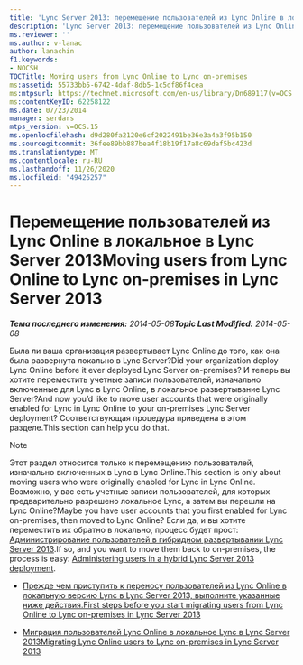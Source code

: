 ```yaml
---
title: 'Lync Server 2013: перемещение пользователей из Lync Online в локальное Lync'
description: 'Lync Server 2013: перемещение пользователей из Lync Online в локальное Lync.'
ms.reviewer: ''
ms.author: v-lanac
author: lanachin
f1.keywords:
- NOCSH
TOCTitle: Moving users from Lync Online to Lync on-premises
ms:assetid: 55733bb5-6742-4daf-8db5-1c5df86f4cea
ms:mtpsurl: https://technet.microsoft.com/en-us/library/Dn689117(v=OCS.15)
ms:contentKeyID: 62258122
ms.date: 07/23/2014
manager: serdars
mtps_version: v=OCS.15
ms.openlocfilehash: d9d280fa2120e6cf2022491be36e3a4a3f95b150
ms.sourcegitcommit: 36fee89bb887bea4f18b19f17a8c69daf5bc423d
ms.translationtype: MT
ms.contentlocale: ru-RU
ms.lasthandoff: 11/26/2020
ms.locfileid: "49425257"
---
```

# <a name="moving-users-from-lync-online-to-lync-on-premises-in-lync-server-2013"></a><span data-ttu-id="32ccc-103">Перемещение пользователей из Lync Online в локальное в Lync Server 2013</span><span class="sxs-lookup"><span data-stu-id="32ccc-103">Moving users from Lync Online to Lync on-premises in Lync Server 2013</span></span>

<div data-xmlns="http://www.w3.org/1999/xhtml">

<div class="topic" data-xmlns="http://www.w3.org/1999/xhtml" data-msxsl="urn:schemas-microsoft-com:xslt" data-cs="https://msdn.microsoft.com/">

<div data-asp="https://msdn2.microsoft.com/asp">



</div>

<div id="mainSection">

<div id="mainBody"><span data-ttu-id="32ccc-104">

<span> </span></span><span class="sxs-lookup"><span data-stu-id="32ccc-104">

<span> </span></span></span>

<span data-ttu-id="32ccc-105">_**Тема последнего изменения:** 2014-05-08_</span><span class="sxs-lookup"><span data-stu-id="32ccc-105">_**Topic Last Modified:** 2014-05-08_</span></span>

<span data-ttu-id="32ccc-106">Была ли ваша организация развертывает Lync Online до того, как она была развернута локально в Lync Server?</span><span class="sxs-lookup"><span data-stu-id="32ccc-106">Did your organization deploy Lync Online before it ever deployed Lync Server on-premises?</span></span> <span data-ttu-id="32ccc-107">И теперь вы хотите переместить учетные записи пользователей, изначально включенные для Lync в Lync Online, в локальное развертывание Lync Server?</span><span class="sxs-lookup"><span data-stu-id="32ccc-107">And now you’d like to move user accounts that were originally enabled for Lync in Lync Online to your on-premises Lync Server deployment?</span></span> <span data-ttu-id="32ccc-108">Соответствующая процедура приведена в этом разделе.</span><span class="sxs-lookup"><span data-stu-id="32ccc-108">This section can help you do that.</span></span>

<div>


> [!NOTE]  
> <span data-ttu-id="32ccc-109">Этот раздел относится только к перемещению пользователей, изначально включенных в Lync в Lync Online.</span><span class="sxs-lookup"><span data-stu-id="32ccc-109">This section is only about moving users who were originally enabled for Lync in Lync Online.</span></span> <span data-ttu-id="32ccc-110">Возможно, у вас есть учетные записи пользователей, для которых предварительно разрешено локальное Lync, а затем вы перешли на Lync Online?</span><span class="sxs-lookup"><span data-stu-id="32ccc-110">Maybe you have user accounts that you first enabled for Lync on-premises, then moved to Lync Online?</span></span> <span data-ttu-id="32ccc-111">Если да, и вы хотите переместить их обратно в локально, процесс будет прост: <A href="lync-server-2013-administering-users-in-a-hybrid-deployment.md">Администрирование пользователей в гибридном развертывании Lync Server 2013</A>.</span><span class="sxs-lookup"><span data-stu-id="32ccc-111">If so, and you want to move them back to on-premises, the process is easy: <A href="lync-server-2013-administering-users-in-a-hybrid-deployment.md">Administering users in a hybrid Lync Server 2013 deployment</A>.</span></span>



</div>

  - [<span data-ttu-id="32ccc-112">Прежде чем приступить к переносу пользователей из Lync Online в локальную версию Lync в Lync Server 2013, выполните указанные ниже действия.</span><span class="sxs-lookup"><span data-stu-id="32ccc-112">First steps before you start migrating users from Lync Online to Lync on-premises in Lync Server 2013</span></span>](lync-server-2013-first-steps-before-you-start-migrating-users-from-lync-online-to-lync-on-premises.md)

  - [<span data-ttu-id="32ccc-113">Миграция пользователей Lync Online в локальное Lync в Lync Server 2013</span><span class="sxs-lookup"><span data-stu-id="32ccc-113">Migrating Lync Online users to Lync on-premises in Lync Server 2013</span></span>](lync-server-2013-migrating-lync-online-users-to-lync-on-premises.md)

<span data-ttu-id="32ccc-114"></div>

<span> </span>

</div>

</div>

</span><span class="sxs-lookup"><span data-stu-id="32ccc-114"></div>

<span> </span>

</div>

</div>

</span></span></div>

